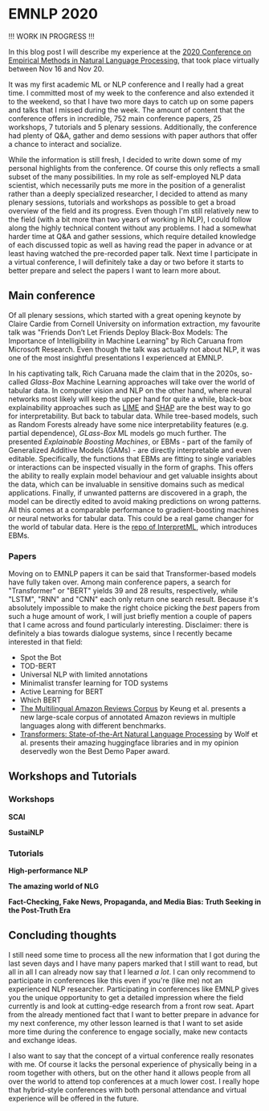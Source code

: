 # EMNLP 2020

!!! WORK IN PROGRESS !!!

In this blog post I will describe my experience at the [2020 Conference on Empirical Methods in Natural Language Processing](https://2020.emnlp.org/), that took place virtually between Nov 16 and Nov 20. 

It was my first academic ML or NLP conference and I really had a great time. I committed most of my week to the conference and also extended it to the weekend, so that I have two more days to catch up on some papers and talks that I missed during the week. The amount of content that the conference offers in incredible, 752 main conference papers, 25 workshops, 7 tutorials and 5 plenary sessions. Additionally, the conference had plenty of Q&A, gather and demo sessions with paper authors that offer a chance to interact and socialize. 

While the information is still fresh, I decided to write down some of my personal highlights from the conference. Of course this only reflects a small subset of the many possibilities. In my role as self-employed NLP data scientist, which necessarily puts me more in the position of a generalist rather than a deeply specialized researcher, I decided to attend as many plenary sessions, tutorials and workshops as possible to get a broad overview of the field and its progress. Even though I'm still relatively new to the field (with a bit more than two years of working in NLP), I could follow along the highly technical content without any problems. I had a somewhat harder time at Q&A and gather sessions, which require detailed knowledge of each discussed topic as well as having read the paper in advance or at least having watched the pre-recorded paper talk. Next time I participate in a virtual conference, I will definitely take a day or two before it starts to better prepare and select the papers I want to learn more about. 

## Main conference

Of all plenary sessions, which started with a great opening keynote by Claire Cardie from Cornell University on information extraction, my favourite talk was "Friends Don’t Let Friends Deploy Black-Box Models: The Importance of Intelligibility in Machine Learning" by Rich Caruana from Microsoft Research. Even though the talk was actually not about NLP, it was one of the most insightful presentations I experienced at EMNLP. 

In his captivating talk, Rich Caruana made the claim that in the 2020s, so-called *Glass-Box* Machine Learning approaches will take over the world of tabular data. In computer vision and NLP on the other hand, where neural networks most likely will keep the upper hand for quite a while, black-box explainability approaches such as [LIME](https://github.com/marcotcr/lime) and [SHAP](https://github.com/slundberg/shap) are the best way to go for interpretability. But back to tabular data. While tree-based models, such as Random Forests already have some nice interpretability features (e.g. partial dependence), *GLass-Box* ML models go much further. The presented *Explainable Boosting Machines*, or EBMs - part of the family of Generalized Additive Models (GAMs) - are directly interpretable and even editable. Specifically, the functions that EBMs are fitting to single variables or interactions can be inspected visually in the form of graphs. This offers the ability to really explain model behaviour and get valuable insights about the data, which can be invaluable in sensitive domains such as medical applications. Finally, if unwanted patterns are discovered in a graph, the model can be directly edited to avoid making predictions on wrong patterns. All this comes at a comparable performance to gradient-boosting machines or neural networks for tabular data. This could be a real game changer for the world of tabular data. Here is the [repo of InterpretML](https://github.com/interpretml/interpret), which introduces EBMs. 

### Papers

Moving on to EMNLP papers it can be said that Transformer-based models have fully taken over. Among main conference papers, a search for "Transformer" or "BERT" yields 39 and 28 results, respectively, while "LSTM", "RNN" and "CNN" each only return one search result. Because it's absolutely impossible to make the right choice picking the *best* papers from such a huge amount of work, I will just briefly mention a couple of papers that I came across and found particularly interesting. Disclaimer: there is definitely a bias towards dialogue systems, since I recently became interested in that field:
- Spot the Bot
- TOD-BERT
- Universal NLP with limited annotations
- Minimalist transfer learning for TOD systems
- Active Learning for BERT
- Which BERT
- [The Multilingual Amazon Reviews Corpus](https://www.aclweb.org/anthology/2020.emnlp-main.369/) by Keung et al. presents a new large-scale corpus of annotated Amazon reviews in multiple languages along with different benchmarks. 
- [Transformers: State-of-the-Art Natural Language Processing](https://www.aclweb.org/anthology/2020.emnlp-demos.6/) by Wolf et al. presents their amazing huggingface libraries and in my opinion deservedly won the Best Demo Paper award. 

## Workshops and Tutorials

### Workshops

**SCAI**

**SustaiNLP**

### Tutorials

**High-performance NLP**

**The amazing world of NLG**

**Fact-Checking, Fake News, Propaganda, and Media Bias: Truth Seeking in the Post-Truth Era**

## Concluding thoughts

I still need some time to process all the new information that I got during the last seven days and I have many papers marked that I still want to read, but all in all I can already now say that I learned *a lot*. I can only recommend to participate in conferences like this even if you're (like me) not an experienced NLP researcher. Participating in conferences like EMNLP gives you the unique opportunity to get a detailed impression where the field currently is and look at cutting-edge research from a front row seat. Apart from the already mentioned fact that I want to better prepare in advance for my next conference, my other lesson learned is that I want to set aside more time during the conference to engage socially, make new contacts and exchange ideas.

I also want to say that the concept of a virtual conference really resonates with me. Of course it lacks the personal experience of physically being in a room together with others, but on the other hand it allows people from all over the world to attend top conferences at a much lower cost. I really hope that hybrid-style conferences with both personal attendance and virtual experience will be offered in the future. 
